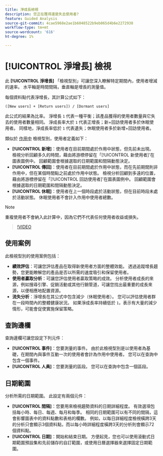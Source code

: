 ```yaml
---
title: 淨成長檢視
description: 您正在獲得還是失去使用者?
feature: Guided Analysis
source-git-commit: 4cae5968e2ae1b6048522b9eb065d4b6e2272938
workflow-type: tm+mt
source-wordcount: '616'
ht-degree: 1%

---
```


# [!UICONTROL 淨增長] 檢視

此 **[!UICONTROL 淨增長]** 「檢視型別」可讓您深入瞭解特定期間內，使用者增減的速率。 水平軸是時間間隔，垂直軸是增長的測量值。

每個資料點代表淨增長，其計算公式如下：

`([New users] + [Return users]) / [Dormant users]`

此公式的結果為比率。 淨增長 `1` 代表一種平衡；該產品獲得的使用者數量與它失去的使用者數量相同。 淨成長率大於 `1` 代表正增長；新+回訪使用者多於休眠使用者。 同樣地，淨成長率低於 `1` 代表遺失；休眠使用者多於新增+回訪使用者。

類似於 [作用中](active.md) 檢視型別，使用者定義如下：

* **[!UICONTROL 新增]**：使用者在目前期間處於作用中狀態，但先前未出現。 檢視分析回顧多久的時間，藉由將游標停留在「[!UICONTROL 新使用者]&#39;在圖表圖例中。 回顧範圍會根據選取的日期範圍和間隔動態決定。
* **[!UICONTROL 傳回]**：使用者在目前期間處於作用中狀態，而在先前期間則非作用中，但在某個時間點之前處於作用中狀態。 檢視分析回顧到多遠的位置，藉由將游標停留在「[!UICONTROL 回訪使用者]&#39;在圖表圖例中。 回顧範圍會根據選取的日期範圍和間隔動態決定。
* **[!UICONTROL 休眠]**：使用者在上一個時段處於活動狀態，但在目前時段未處於活動狀態。 休眠使用者不會計入作用中使用者總數。

>[!NOTE]
>
>重複使用者不會納入此計算中，因為它們不代表任何使用者收益或損失。

>[!VIDEO](https://video.tv.adobe.com/v/3421664/?learn=on)

## 使用案例

此檢視型別的使用案例包括：

* **績效評估**：可讓您評估產品在取得新使用者方面的整體效能。 透過追蹤增長趨勢，您更能瞭解您的產品是否以所需的速度吸引和保留使用者。
* **使用者贏取分析**：可讓您評估使用者贏取策略的成效。 分析使用者成長的來源，例如搜尋引擎、促銷活動或其他行銷管道，可讓您找出最重要的成長來源，以便相應地配置資源。
* **流失分析**：淨增長在其公式中包含減少（休眠使用者）。 您可以評估使用者群在一段時間內的整體健康狀況。 如果淨成長率持續低於 `1`，表示有大量的減少情形，可能會促使實施保留策略。

## 查詢邊欄

查詢邊欄可讓您設定下列元件：

* **[!UICONTROL 事件]**：您要測量的事件。 由於此檢視型別是以使用者為基礎，在期間內與事件互動一次的使用者會計為作用中使用者。 您可以在查詢中包含一個事件。
* **[!UICONTROL 人員]**：您要測量的區段。 您可以在查詢中包含一個區段。

## 日期範圍

分析所需的日期範圍。 此設定有兩個元件：

* **[!UICONTROL 間隔]**：您要用來檢視趨勢資料的日期詳細程度。 有效選項包括每小時、每日、每週、每月和每季。 相同的日期範圍可以有不同的間隔，這會影響圖表中的資料點數和表格的欄數。 例如，以每日詳細程度檢視橫跨3天的分析只會顯示3個資料點，而以每小時詳細程度橫跨3天的分析則會顯示72個資料點。
* **[!UICONTROL 日期]**：開始和結束日期。 方便起見，您也可以使用滾動式日期範圍預設集和先前儲存的自訂範圍，或使用日曆選擇器來選擇固定日期範圍。
